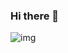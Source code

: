 ### Hi there 👋

![img](https://www.pxwall.com/wp-content/uploads/2019/04/4K-Tech-Mobile-HD-Wallpaper.jpg)

<!--
**ghaiyur-musubi/ghaiyur-musubi** is a ✨ _special_ ✨ repository because its `README.md` (this file) appears on your GitHub profile.

Here are some ideas to get you started:

- 🔭 I’m currently working on ...
- 🌱 I’m currently learning ...
- 👯 I’m looking to collaborate on ...
- 🤔 I’m looking for help with ...
- 💬 Ask me about ...
- 📫 How to reach me: ...
- 😄 Pronouns: ...
- ⚡ Fun fact: ...
-->
